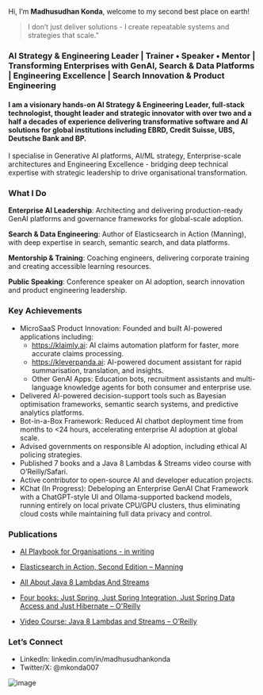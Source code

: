 Hi, I’m **Madhusudhan Konda**, welcome to my second best place on earth!

> I don’t just deliver solutions - I create repeatable systems and strategies that scale.”

### AI Strategy & Engineering Leader | Trainer • Speaker • Mentor | Transforming Enterprises with GenAI, Search & Data Platforms | Engineering Excellence | Search Innovation & Product Engineering

#### I am a visionary hands-on AI Strategy & Engineering Leader, full-stack technologist, thought leader and strategic innovator with over two and a half a decades of experience delivering transformative software and AI solutions for global institutions including EBRD, Credit Suisse, UBS, Deutsche Bank and BP. 

I specialise in Generative AI platforms, AI/ML strategy, Enterprise-scale architectures and Engineering Excellence - bridging deep technical expertise with strategic leadership to drive organisational transformation.

### What I Do

**Enterprise AI Leadership**: Architecting and delivering production-ready GenAI platforms and governance frameworks for global-scale adoption.

**Search & Data Engineering**:  Author of Elasticsearch in Action (Manning), with deep expertise in search, semantic search, and data platforms.

**Mentorship & Training**: Coaching engineers, delivering corporate training and creating accessible learning resources.

**Public Speaking**: Conference speaker on AI adoption, search innovation and product engineering leadership.

### Key Achievements

- MicroSaaS Product Innovation: Founded and built AI-powered applications including:
  - https://klaimly.ai: AI claims automation platform for faster, more accurate claims processing.
  - https://kleverpanda.ai: AI-powered document assistant for rapid summarisation, translation, and insights.
  - Other GenAI Apps: Education bots, recruitment assistants and multi-language knowledge agents for both consumer and enterprise use.
- Delivered AI-powered decision-support tools such as Bayesian optimisation frameworks, semantic search systems, and predictive analytics platforms.
- Bot-in-a-Box Framework: Reduced AI chatbot deployment time from months to <24 hours, accelerating enterprise AI adoption at global scale.
- Advised governments on responsible AI adoption, including ethical AI policing strategies.
- Published 7 books and a Java 8 Lambdas & Streams video course with O’Reilly/Safari.
- Active contributor to open-source AI and developer education projects.
- KChat (In Progress): Debeloping an Enterprise GenAI Chat Framework with a ChatGPT-style UI and Ollama-supported backend models, running entirely on local private CPU/GPU clusters, thus eliminating cloud costs while maintaining full data privacy and control.

### Publications

- [AI Playbook for Organisations - in writing](https://medium.com/ai-playbook-for-organisations)
  
- [Elasticsearch in Action, Second Edition – Manning](https://www.manning.com/books/elasticsearch-in-action-second-edition)

- [All About Java 8 Lambdas And Streams](https://www.amazon.co.uk/All-About-Java-Lambdas-Introducing/dp/1517534585)

- [Four books: Just Spring, Just Spring Integration, Just Spring Data Access and Just Hibernate – O'Reilly](https://www.amazon.co.uk/stores/Madhusudhan-Konda/author/B005IWJ740)

- [Video Course: Java 8 Lambdas and Streams – O’Reilly](https://learning.oreilly.com/course/java-8-lambdas/9781771374743/)

### Let’s Connect

- LinkedIn: linkedin.com/in/madhusudhankonda
- Twitter/X: @mkonda007

![image](https://github.com/madhusudhankonda/madhusudhankonda/assets/1698230/dc0904dc-13cb-435f-847c-81ac0740dfe4)


<!--
**madhusudhankonda/madhusudhankonda** is a ✨ _special_ ✨ repository because its `README.md` (this file) appears on your GitHub profile.

Here are some ideas to get you started:

- 🔭 I’m currently working on ...
- 🌱 I’m currently learning ...
- 👯 I’m looking to collaborate on ...
- 🤔 I’m looking for help with ...
- 💬 Ask me about ...
- 📫 How to reach me: ...
- 😄 Pronouns: ...
- ⚡ Fun fact: ...
-->
